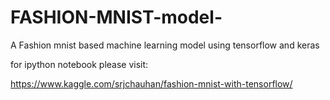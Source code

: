 # FASHION-MNIST-model-
A Fashion mnist based machine learning model using tensorflow and keras

for ipython notebook please visit:

https://www.kaggle.com/srjchauhan/fashion-mnist-with-tensorflow/